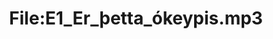 ---
title: File:E1_Er_þetta_ókeypis.mp3
recording of: Er þetta ókeypis?
reading speed: slow
speaker: E
license: CC0
---